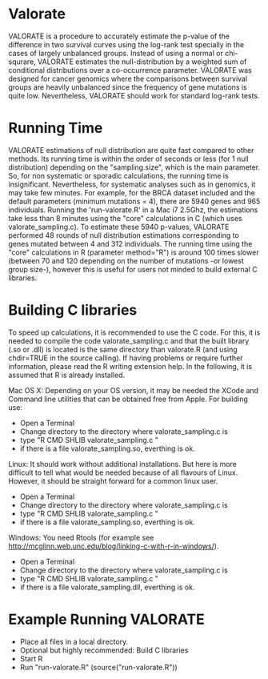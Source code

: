 # Valorate
VALORATE is a procedure to accurately estimate the p-value of the difference in two survival curves using the log-rank test specially in the cases of largely unbalanced groups. Instead of using a normal or chi-squrare, VALORATE estimates the null-distribution by a weighted sum of conditional distributions over a co-occurrence parameter. VALORATE was designed for cancer genomics where the comparisons between survival groups are heavily unbalanced since the frequency of gene mutations is quite low. Nevertheless, VALORATE should work for standard log-rank tests.

# Running Time
VALORATE estimations of null distribution are quite fast compared to other methods. Its running time is within the order of seconds or less (for 1 null distribution) depending on the "sampling.size", which is the main parameter. So, for non systematic or sporadic calculations, the running time is insignificant. Nevertheless, for systematic analyses such as in genomics, it may take few minutes. For example, for the BRCA dataset included and the default parameters (minimum mutations = 4), there are 5940 genes and 965 individuals. Running the 'run-valorate.R' in a Mac i7 2.5Ghz, the estimations take less than 8 minutes using the "core" calculations in C (which uses valorate_sampling.c). To estimate these 5940 p-values, VALORATE performed 48 rounds of null distribution estimations corresponding to genes mutated between 4 and 312 individuals. The running time using the "core" calculations in R (parameter method="R") is around 100 times slower (between 70 and 120 depending on the number of mutations -or lowest group size-), however this is useful for users not minded to build external C libraries.

# Building C libraries
To speed up calculations, it is recommended to use the C code. For this, it is needed to compile the code valorate_sampling.c and that the built library (.so or .dll) is located is the same directory than valorate.R (and using chdir=TRUE in the source calling). If having problems or require further information, please read the R writing extension help. In the following, it is assumed that R is already installed.

Mac OS X: 
Depending on your OS version, it may be needed the XCode and Command line utilities that can be obtained free from Apple.
For building use:
- Open a Terminal
- Change directory to the directory where valorate_sampling.c is
- type "R CMD SHLIB valorate_sampling.c <ENTER>"
- if there is a file valorate_sampling.so, everthing is ok.

Linux: 
It should work without additional installations. But here is more difficult to tell what would be needed because of all flavours of Linux. However, it should be straight forward for a common linux user.
- Open a Terminal
- Change directory to the directory where valorate_sampling.c is
- type "R CMD SHLIB valorate_sampling.c <ENTER>"
- if there is a file valorate_sampling.so, everthing is ok.

Windows: 
You need Rtools (for example see http://mcglinn.web.unc.edu/blog/linking-c-with-r-in-windows/).
- Open a Terminal
- Change directory to the directory where valorate_sampling.c is
- type "R CMD SHLIB valorate_sampling.c <ENTER>"
- if there is a file valorate_sampling.dll, everthing is ok.

# Example Running VALORATE
- Place all files in a local directory.
- Optional but highly recommended: Build C libraries
- Start R
- Run "run-valorate.R" (source("run-valorate.R"))

